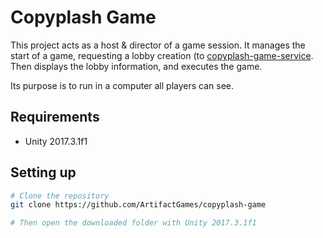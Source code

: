 # Copyplash Game

This project acts as a host & director of a game session. It manages the start of a game, requesting a lobby creation (to [copyplash-game-service](https://github.com/ArtifactGames/copyplash-web-service). Then displays the lobby information, and executes the game.

Its purpose is to run in a computer all players can see.

## Requirements
* Unity 2017.3.1f1

## Setting up
```bash
# Clone the repository
git clone https://github.com/ArtifactGames/copyplash-game

# Then open the downloaded folder with Unity 2017.3.1f1
```